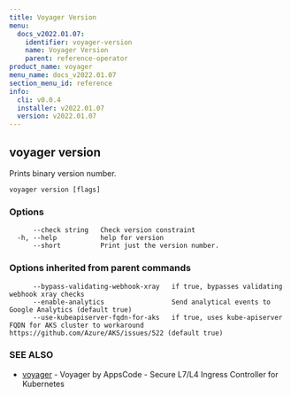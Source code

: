 ```yaml
---
title: Voyager Version
menu:
  docs_v2022.01.07:
    identifier: voyager-version
    name: Voyager Version
    parent: reference-operator
product_name: voyager
menu_name: docs_v2022.01.07
section_menu_id: reference
info:
  cli: v0.0.4
  installer: v2022.01.07
  version: v2022.01.07
---
```


## voyager version

Prints binary version number.

```
voyager version [flags]
```

### Options

```
      --check string   Check version constraint
  -h, --help           help for version
      --short          Print just the version number.
```

### Options inherited from parent commands

```
      --bypass-validating-webhook-xray   if true, bypasses validating webhook xray checks
      --enable-analytics                 Send analytical events to Google Analytics (default true)
      --use-kubeapiserver-fqdn-for-aks   if true, uses kube-apiserver FQDN for AKS cluster to workaround https://github.com/Azure/AKS/issues/522 (default true)
```

### SEE ALSO

* [voyager](/docs/v2022.01.07/reference/operator/voyager)	 - Voyager by AppsCode - Secure L7/L4 Ingress Controller for Kubernetes

